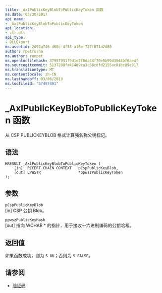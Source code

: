 ```yaml
---
title: _AxlPublicKeyBlobToPublicKeyToken 函数
ms.date: 03/30/2017
api_name:
- _AxlPublicKeyBlobToPublicKeyToken
api_location:
- clr.dll
api_type:
- DLLExport
ms.assetid: 2d92a746-d68c-4f53-a16e-727f071a2d80
author: rpetrusha
ms.author: ronpet
ms.openlocfilehash: 37957931f9d1e2f8da44f70e5b99d3544bf0ae4f
ms.sourcegitcommit: 5137208fa414d9ca3c58cdfd2155ac81bc89e917
ms.translationtype: MT
ms.contentlocale: zh-CN
ms.lasthandoff: 03/06/2019
ms.locfileid: "57497491"
---
```

# <a name="axlpublickeyblobtopublickeytoken-function"></a>_AxlPublicKeyBlobToPublicKeyToken 函数
从 CSP PUBLICKEYBLOB 格式计算强名称公钥标记。  
  
## <a name="syntax"></a>语法  
  
```  
HRESULT _AxlPublicKeyBlobToPublicKeyToken (  
    [in]  PCCERT_CHAIN_CONTEXT   pCspPublicKeyBlob,  
    [out] LPWSTR                 *ppwszPublicKeyToken  
);  
```  
  
## <a name="parameters"></a>参数  
 `pCspPublicKeyBlob`  
 [in] CSP 公钥 Blob。  
  
 `ppwszPublicKeyHash`  
 [out] 指向 WCHAR * 的指针，用于接收十六进制编码的公钥哈希。  
  
## <a name="return-value"></a>返回值  
 如果函数成功，则为 `S_OK`；否则为 `S_FALSE`。  
  
## <a name="see-also"></a>请参阅
- [验证码](../../../../docs/framework/unmanaged-api/authenticode/index.md)
